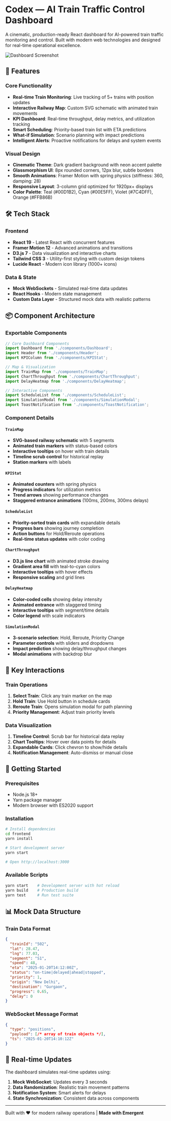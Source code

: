 # Codex — AI Train Traffic Control Dashboard

A cinematic, production-ready React dashboard for AI-powered train traffic monitoring and control. Built with modern web technologies and designed for real-time operational excellence.

![Dashboard Screenshot](./dashboard-preview.png)

## 🚀 Features

### Core Functionality
- **Real-time Train Monitoring**: Live tracking of 5+ trains with position updates
- **Interactive Railway Map**: Custom SVG schematic with animated train movements
- **KPI Dashboard**: Real-time throughput, delay metrics, and utilization tracking
- **Smart Scheduling**: Priority-based train list with ETA predictions
- **What-if Simulation**: Scenario planning with impact predictions
- **Intelligent Alerts**: Proactive notifications for delays and system events

### Visual Design
- **Cinematic Theme**: Dark gradient background with neon accent palette
- **Glassmorphism UI**: 8px rounded corners, 12px blur, subtle borders
- **Smooth Animations**: Framer Motion with spring physics (stiffness: 360, damping: 28)
- **Responsive Layout**: 3-column grid optimized for 1920px+ displays
- **Color Palette**: Teal (#00D1B2), Cyan (#00E5FF), Violet (#7C4DFF), Orange (#FFB86B)

## 🛠 Tech Stack

### Frontend
- **React 19** - Latest React with concurrent features
- **Framer Motion 12** - Advanced animations and transitions
- **D3.js 7** - Data visualization and interactive charts
- **Tailwind CSS 3** - Utility-first styling with custom design tokens
- **Lucide React** - Modern icon library (1000+ icons)

### Data & State
- **Mock WebSockets** - Simulated real-time data updates
- **React Hooks** - Modern state management
- **Custom Data Layer** - Structured mock data with realistic patterns

## 📦 Component Architecture

### Exportable Components

```javascript
// Core Dashboard Components
import Dashboard from './components/Dashboard';
import Header from './components/Header';
import KPIColumn from './components/KPIStat';

// Map & Visualization
import TrainMap from './components/TrainMap';
import ChartThroughput from './components/ChartThroughput';
import DelayHeatmap from './components/DelayHeatmap';

// Interactive Components
import ScheduleList from './components/ScheduleList';
import SimulationModal from './components/SimulationModal';
import ToastNotification from './components/ToastNotification';
```

### Component Details

#### `TrainMap`
- **SVG-based railway schematic** with 5 segments
- **Animated train markers** with status-based colors
- **Interactive tooltips** on hover with train details
- **Timeline scrub control** for historical replay
- **Station markers** with labels

#### `KPIStat`
- **Animated counters** with spring physics
- **Progress indicators** for utilization metrics
- **Trend arrows** showing performance changes
- **Staggered entrance animations** (100ms, 200ms, 300ms delays)

#### `ScheduleList`
- **Priority-sorted train cards** with expandable details
- **Progress bars** showing journey completion
- **Action buttons** for Hold/Reroute operations
- **Real-time status updates** with color coding

#### `ChartThroughput`
- **D3.js line chart** with animated stroke drawing
- **Gradient area fill** with teal-to-cyan colors
- **Interactive tooltips** with hover effects
- **Responsive scaling** and grid lines

#### `DelayHeatmap`
- **Color-coded cells** showing delay intensity
- **Animated entrance** with staggered timing
- **Interactive tooltips** with segment/time details
- **Color legend** with scale indicators

#### `SimulationModal`
- **3-scenario selection**: Hold, Reroute, Priority Change
- **Parameter controls** with sliders and dropdowns
- **Impact prediction** showing delay/throughput changes
- **Modal animations** with backdrop blur

## 🎯 Key Interactions

### Train Operations
1. **Select Train**: Click any train marker on the map
2. **Hold Train**: Use Hold button in schedule cards
3. **Reroute Train**: Opens simulation modal for path planning
4. **Priority Management**: Adjust train priority levels

### Data Visualization
1. **Timeline Control**: Scrub bar for historical data replay
2. **Chart Tooltips**: Hover over data points for details
3. **Expandable Cards**: Click chevron to show/hide details
4. **Notification Management**: Auto-dismiss or manual close

## 🚀 Getting Started

### Prerequisites
- Node.js 18+ 
- Yarn package manager
- Modern browser with ES2020 support

### Installation
```bash
# Install dependencies
cd frontend
yarn install

# Start development server
yarn start

# Open http://localhost:3000
```

### Available Scripts
```bash
yarn start    # Development server with hot reload
yarn build    # Production build
yarn test     # Run test suite
```

## 📊 Mock Data Structure

### Train Data Format
```json
{
  "trainId": "502",
  "lat": 28.47,
  "lng": 77.03,
  "segment": "S1",
  "speed": 48,
  "eta": "2025-01-20T14:12:00Z",
  "status": "on-time|delayed|ahead|stopped",
  "priority": 1,
  "origin": "New Delhi",
  "destination": "Gurgaon",
  "progress": 0.65,
  "delay": 0
}
```

### WebSocket Message Format
```json
{
  "type": "positions",
  "payload": [/* array of train objects */],
  "ts": "2025-01-20T14:10:12Z"
}
```

## 🔄 Real-time Updates

The dashboard simulates real-time updates using:
1. **Mock WebSocket**: Updates every 3 seconds
2. **Data Randomization**: Realistic train movement patterns
3. **Notification System**: Smart alerts for delays
4. **State Synchronization**: Consistent data across components

---

Built with ❤️ for modern railway operations | **Made with Emergent**
